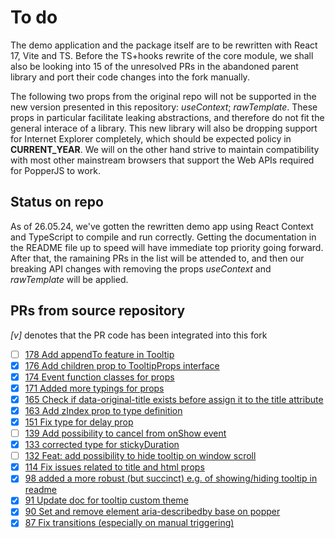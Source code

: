 # To do

The demo application and the package itself are to be rewritten with React 17,
Vite and TS. Before the TS+hooks rewrite of the core module, we shall also be
looking into 15 of the unresolved PRs in the abandoned parent library and
port their code changes into the fork manually.

The following two props from the original repo will not be supported in the new
version presented in this repository: *useContext*; *rawTemplate*. These props
in particular facilitate leaking abstractions, and therefore do not fit the
general interace of a library. This new library will also be dropping support
for Internet Explorer completely, which should be expected policy in
**CURRENT_YEAR**. We will on the other hand strive to maintain compatibility
with most other mainstream browsers that support the Web APIs required for
PopperJS to work.

## Status on repo

As of 26.05.24, we've gotten the rewritten demo app using React Context and
TypeScript to compile and run correctly. Getting the documentation in the README
file up to speed will have immediate top priority going forward. After that,
the ramaining PRs in the list will be attended to, and then our breaking API
changes with removing the props *useContext* and *rawTemplate* will be applied.

## PRs from source repository

*[v]* denotes that the PR code has been integrated into this fork

 - [ ] [178 Add appendTo feature in Tooltip](https://github.com/tvkhoa/react-tippy/pull/178)
 - [x] [176 Add children prop to TooltipProps interface](https://github.com/tvkhoa/react-tippy/pull/176)
 - [x] [174 Event function classes for props](https://github.com/tvkhoa/react-tippy/pull/174)
 - [x] [171 Added more typings for props](https://github.com/tvkhoa/react-tippy/pull/171)
 - [x] [165 Check if data-original-title exists before assign it to the title attribute](https://github.com/tvkhoa/react-tippy/pull/165)
 - [x] [163 Add zIndex prop to type definition](https://github.com/tvkhoa/react-tippy/pull/163)
 - [x] [151 Fix type for delay prop](https://github.com/tvkhoa/react-tippy/pull/151)
 - [ ] [139 Add possibility to cancel from onShow event](https://github.com/tvkhoa/react-tippy/pull/139)
 - [x] [133 corrected type for stickyDuration](https://github.com/tvkhoa/react-tippy/pull/133)
 - [ ] [132 Feat: add possibility to hide tooltip on window scroll](https://github.com/tvkhoa/react-tippy/pull/132)
 - [x] [114 Fix issues related to title and html props](https://github.com/tvkhoa/react-tippy/pull/114)
 - [x] [98 added a more robust (but succinct) e.g. of showing/hiding tooltip in readme](https://github.com/tvkhoa/react-tippy/pull/98)
 - [x] [91 Update doc for tooltip custom theme](https://github.com/tvkhoa/react-tippy/pull/91/files)
 - [x] [90 Set and remove element aria-describedby base on popper](https://github.com/tvkhoa/react-tippy/pull/90)
 - [x] [87 Fix transitions (especially on manual triggering)](https://github.com/tvkhoa/react-tippy/pull/87)
